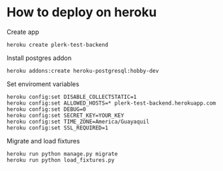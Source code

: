 # How to deploy on heroku

Create app 
```
heroku create plerk-test-backend
```

Install postgres addon 
```
heroku addons:create heroku-postgresql:hobby-dev
```

Set enviroment variables

```
heroku config:set DISABLE_COLLECTSTATIC=1
heroku config:set ALLOWED_HOSTS=* plerk-test-backend.herokuapp.com
heroku config:set DEBUG=0
heroku config:set SECRET_KEY=YOUR_KEY
heroku config:set TIME_ZONE=America/Guayaquil
heroku config:set SSL_REQUIRED=1
```

Migrate and load fixtures
```
heroku run python manage.py migrate
heroku run python load_fixtures.py
```